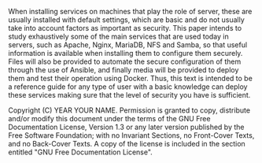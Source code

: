 When installing services on machines that play the role of server, these 
are usually installed with default settings, which are basic and do not
usually take into account factors as important as security.
This paper intends to study exhaustively some of the main
services that are used today in servers, such as Apache, Nginx, MariaDB,
NFS and Samba, so that useful information is available when installing them
to configure them securely.
Files will also be provided to automate the secure configuration of
them through the use of Ansible, and finally media will be provided
to deploy them and test their operation using Docker.
Thus, this text is intended to be a reference guide for any type of user
with a basic knowledge can deploy these services making sure that
the level of security you have is sufficient.


Copyright (C)  YEAR  YOUR NAME.
Permission is granted to copy, distribute and/or modify this document
under the terms of the GNU Free Documentation License, Version 1.3
or any later version published by the Free Software Foundation;
with no Invariant Sections, no Front-Cover Texts, and no Back-Cover Texts.
A copy of the license is included in the section entitled "GNU
Free Documentation License".
